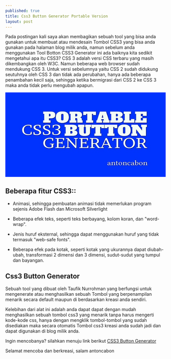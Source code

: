 ```yaml
---
published: true
title: Css3 Button Generator Portable Version
layout: post
---
```

Pada postingan kali saya akan membagikan sebuah tool yang bisa anda gunakan untuk membuat atau mendesain Tombol CSS3 yang bisa anda gunakan pada halaman blog milik anda, namun sebelum anda menggunakan Tool Botton CSS3 Generator ini ada baiknya kita sedikit mengetahui apa itu CSS3? CSS 3 adalah versi CSS terbaru yang masih dikembangkan oleh W3C. Namun beberapa web browser sudah mendukung CSS 3. Untuk versi sebelumnya yaitu CSS 2 sudah didukung seutuhnya oleh CSS 3 dan tidak ada perubahan, hanya ada beberapa penambahan kecil saja, sehingga ketika bermigrasi dari CSS 2 ke CSS 3 maka anda tidak perlu mengubah apapun.

![CSS3](/assets/img/tutorial/css3-button.jpg)

## Beberapa fitur CSS3::

- Animasi, sehingga pembuatan animasi tidak memerlukan program sejenis Adobe Flash dan Microsoft Silverlight

- Beberapa efek teks, seperti teks berbayang, kolom koran, dan "word-wrap".

- Jenis huruf eksternal, sehingga dapat menggunakan huruf yang tidak termasuk "web-safe fonts".

- Beberapa efek pada kotak, seperti kotak yang ukurannya dapat diubah-ubah, transformasi 2 dimensi dan 3 dimensi, sudut-sudut yang tumpul dan bayangan. 

## Css3 Button Generator

Sebuah tool yang dibuat oleh Taufik Nurrohman yang berfungsi untuk mengenerate atau menghasilkan sebuah Tombol yang berpenampilan menarik secara default maupun di berdasarkan kreasi anda sendiri.

Kelebihan dari alat ini adalah anda dapat dapat dengan mudah menghasilkan sebuah tombol css3 yang menarik tanpa harus mengerti kode-kode css, hanya dengan mengklik tombol-tombol yang sudah disediakan maka secara otomatis Tombol css3 kreasi anda sudah jadi dan dapat digunakan di blog milik anda.

Ingin mencobanya? silahkan menuju link berikut [CSS3 Button Generator](https://antoncabon.github.io/css3-button-generator) 

Selamat mencoba dan berkreasi, salam antoncabon